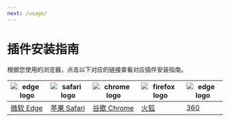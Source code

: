 ```yaml
---
next: /usage/
---
```


# 插件安装指南

根据您使用的浏览器，点击以下对应的链接查看对应插件安装指南。

| ![edge logo](/assets/edge_64x64.png) | ![safari logo](/assets/safari_64x64.png) | ![chrome logo](/assets/chrome_64x64.png) | ![firefox logo](/assets/firefox_64x64.png) | ![edge logo](/assets/360-secure_64x64.png) |
| ------------------------------------ | ---------------------------------------- | ---------------------------------------- | ------------------------------------------ | ------------------------------------------ |
| [微软 Edge](/install/installOnEdge/) | [苹果 Safari](/install/installOnSafari/) | [谷歌 Chrome](/install/installOnChrome/) | [火狐](/install/installOnFirefox/)         | [360](/install/installOn360/)              |
